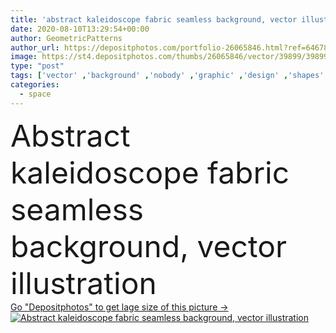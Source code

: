 ```yaml
---
title: 'abstract kaleidoscope fabric seamless background, vector illustration '
date: 2020-08-10T13:29:54+00:00
author: GeometricPatterns
author_url: https://depositphotos.com/portfolio-26065846.html?ref=64678756
image: https://st4.depositphotos.com/thumbs/26065846/vector/39899/398990760/api_thumb_450.jpg?forcejpeg=true
type: "post"
tags: ['vector' ,'background' ,'nobody' ,'graphic' ,'design' ,'shapes' ,'decoration' ,'decorative' ,'art' ,'decor' ,'abstract' ,'texture' ,'pattern' ,'ornate' ,'style' ,'frame' ,'vintage' ,'seamless' ,'ornament' ,'repeat' ,'modern' ,'elements' ,'backdrop' ,'creative' ,'structure' ,'tile' ,'wallpaper' ,'textured' ,'template' ,'sample' ,'geometric' ,'print' ,'infinity' ,'geometrical' ,'regular' ,'endless' ,'copy space' ]
categories: 
  - space
---
```

<div aling="center">
            <font size="60"> Abstract kaleidoscope fabric seamless background, vector illustration</font>   
</div>
<div>
    <a href='https://st4.depositphotos.com/thumbs/26065846/vector/39899/398990760/api_thumb_450.jpg?forcejpeg=true?ref=64678756' target=_blank > Go "Depositphotos" to get lage size of this picture ->
        <img href='https://st4.depositphotos.com/thumbs/26065846/vector/39899/398990760/api_thumb_450.jpg?forcejpeg=true?ref=64678756' src='https://st4.depositphotos.com/26065846/39899/v/950/depositphotos_398990760-stock-illustration-abstract-kaleidoscope-fabric-seamless-background.jpg?forcejpeg=true' alt='Abstract kaleidoscope fabric seamless background, vector illustration' >
    </a>
</div>
